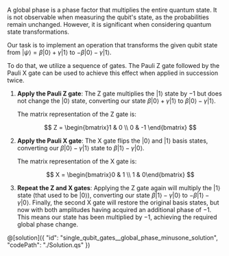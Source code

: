 A global phase is a phase factor that multiplies the entire quantum state. It is not observable when measuring the qubit's state, as the probabilities remain unchanged. However, it is significant when considering quantum state transformations.

Our task is to implement an operation that transforms the given qubit state from $|\psi\rangle = \beta |0\rangle + \gamma |1\rangle$ to $- \beta |0\rangle - \gamma |1\rangle$.

To do that, we utilize a sequence of gates. The Pauli Z gate followed by the Pauli X gate can be used to achieve this effect when applied in succession twice.

1. **Apply the Pauli Z gate**: The Z gate multiplies the $|1\rangle$ state by $-1$ but does not change the $|0\rangle$ state, converting our state $\beta |0\rangle + \gamma |1\rangle$ to $\beta |0\rangle - \gamma |1\rangle$.

   The matrix representation of the Z gate is:

   $$
   Z =
   \begin{bmatrix}1 & 0 \\ 0 & -1 \end{bmatrix}
   $$

2. **Apply the Pauli X gate**: The X gate flips the $|0\rangle$ and $|1\rangle$ basis states, converting our $\beta |0\rangle - \gamma |1\rangle$ state to $\beta |1\rangle - \gamma |0\rangle$.

   The matrix representation of the X gate is:

   $$
   X =
   \begin{bmatrix}0 & 1 \\ 1 & 0\end{bmatrix}
   $$

3. **Repeat the Z and X gates**: Applying the Z gate again will multiply the $|1\rangle$ state (that used to be $|0\rangle$), converting our state $\beta |1\rangle - \gamma |0\rangle$ to $- \beta |1\rangle - \gamma |0\rangle$. Finally, the second X gate will restore the original basis states, but now with both amplitudes having acquired an additional phase of $-1$. This means our state has been multiplied by $-1$, achieving the required global phase change.

@[solution]({
"id": "single_qubit_gates__global_phase_minusone_solution",
"codePath": "./Solution.qs"
})
